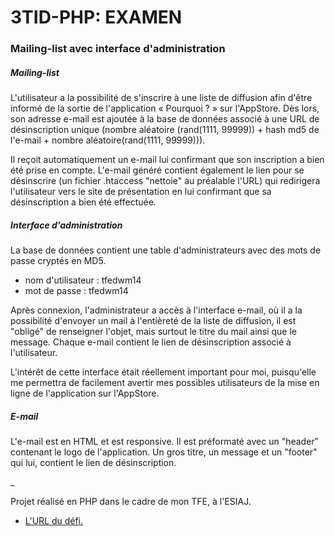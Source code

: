 # 3TID-PHP: EXAMEN

### Mailing-list avec interface d'administration

##### Mailing-list

L'utilisateur a la possibilité de s'inscrire à une liste de diffusion afin d'être informé de la sortie de l'application « Pourquoi ? »  sur l'AppStore.
Dès lors, son adresse e-mail est ajoutée à la base de données associé à une URL de désinscription unique (nombre aléatoire (rand(1111, 99999)) + hash md5 de l'e-mail + nombre aléatoire(rand(1111, 99999))).

Il reçoit automatiquement un e-mail lui confirmant que son inscription a bien été prise en compte. L'e-mail généré contient également le lien pour se désinscrire (un fichier .htaccess "nettoie" au préalable l'URL) qui redirigera l'utilisateur vers le site de présentation en lui confirmant que sa désinscription a bien été effectuée.

##### Interface d'administration

La base de données contient une table d'administrateurs avec des mots de passe cryptés en MD5.

- nom d'utilisateur : tfedwm14
- mot de passe : tfedwm14

Après connexion, l'administrateur a accès à l'interface e-mail, où il a la possibilité d'envoyer un mail à l'entièreté de la liste de diffusion, il est "obligé" de renseigner l'objet, mais surtout le titre du mail ainsi que le message.
Chaque e-mail contient le lien de désinscription associé à l'utilisateur.

L'intérêt de cette interface était réellement important pour moi, puisqu'elle me permettra de facilement avertir mes possibles utilisateurs de la mise en ligne de l'application sur l'AppStore.

##### E-mail

L'e-mail est en HTML et est responsive. Il est préformaté avec un "header" contenant le logo de l'application. Un gros titre, un message et un "footer" qui lui, contient le lien de désinscription.

_

Projet réalisé en PHP dans le cadre de mon TFE, à l'ESIAJ.

- [L'URL du défi.](http://charlynerivera.be/tfe/final/#inscription)